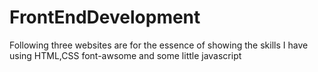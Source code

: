 FrontEndDevelopment
===================
Following three websites are for the essence of showing the skills I have using HTML,CSS font-awsome and some little javascript
